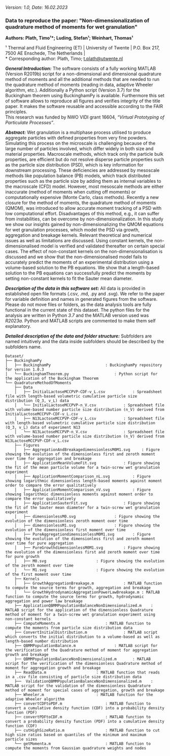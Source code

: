 *Version: 1.0, Date: 16.02.2023*
 
### __Data to reproduce the paper: "Non-dimensionalization of quadrature method of moments for wet granulation"__

__Authors: Plath, Timo¹*; Luding, Stefan¹; Weinhart, Thomas¹__

¹ Thermal and Fluid Engineering (ET) | University of Twente | P.O. Box 217, 7500 AE Enschede, The Netherlands |  
\* Corresponding author: Plath, Timo; t.plath@utwente.nl

***General Introduction:***
The software consists of a fully working MATLAB (Version R2019b) script for a non-dimensional and dimensional quadrature method of moments
and all the additional methods that are needed to run the quadrature method of moments (reading in data, adaptive Wheeler algorithm, etc.).
Additionally a Python script (Version 3.7) for the Buckingham theorem using BuckinghamPy is available.
Furthermore this set of software allows to reproduce all figures and verifies integrity of the title paper. It makes the software reusable and accessible according to the FAIR principles.  
This research was funded by NWO VIDI grant 16604, *“Virtual Prototyping of Particulate Processes”*.

***Abstract:***
Wet granulation is a multiphase process utilised to produce aggregate particles with defined properties from very fine powders. Simulating this process on the microscale is challenging because of the large number of particles involved, which differ widely in both size and material properties. Macroscale methods, which track only the particle bulk properties, are efficient but do not resolve disperse particle properties such as the particle size distribution (PSD), which is key information for downstream processing. These deficiencies are addressed by mesoscale methods like population balance (PB) models, which track distributed properties such as the particle size by adding them as internal variables to the macroscale (CFD) model. However, most mesoscale methods are either inaccurate (method of moments when cutting off moments) or computationally expensive (Monte Carlo, class methods). Recently a new closure for the method of moments, the quadrature method of moments (QMOM), was introduced to allow accurate moment tracking of a PSD with low computational effort. Disadvantages of this method, e.g., it can suffer from instabilities,  can be overcome by non-dimensionalization. In this study we show our insights gained by non-dimensionalizing the QMOM equations for wet granulation processes, which model the PSD via growth, aggregation and breakage kernels. Relevant theoretical and numerical issues as well as limitations are discussed. Using constant kernels, the non-dimensionalised model is verified and validated thereafter on certain special cases. The effect of non-constant kernels on the non-dimensionalisation is discussed and we show that the non-dimensionalised model fails to accurately predict the moments of an experimental distribution using a volume-based solution to the PB equations. We show that a length-based solution to the PB equations can successfully predict the moments by setting non-constant kernels to fit the Sauter mean diameter.

***Description of the data in this software set:***
All data is provided in established open file formats (.csv, .md, .py and .svg). We refer to the paper for variable definition and names in generated 
figures from the software. Please do not move files or folders, as the data analysis tools are fully functional in the current state of this dataset.
The python files for the analysis are written in Python *3.7* and the MATLAB version used was *R2023a*. Python and MATLAB scripts are commented to make them self explanatory.


***Detailed description of the data and folder structure:***
Subfolders are named intuitively and the data inside subfolders should be described by the subfolders name.

```
Dataset/  
├── BuckinghamPy
│   ├── BuckinghamPy						: BuckinghamPy repository for version 1.0.3
│   └── BuckinghamTheorem.py					: Python script for the application of the Buckingham Theorem
└── QuadratureMethodOfMoments
    ├── Data 
    │   ├── InitialLactoseMCCPVP-CDF-v_L.csv			: Spreadsheet file with length-based volumetric cumulative particle size distribution (Q_3, v_L) data
    │   └── InitialLactoseMCCPVP-n_V.csv			: Spreadsheet file with volume-based number particle size distribution (n_V) derived from InitialLactoseMCCPVP-CDF-v_L.csv
    │   ├── N13LactoseMCCPVP-CDF-v_L.csv 			: Spreadsheet file with length-based volumetric cumulative particle size distribution (Q_3, v_L) data of experiment N13
    │   └── N13LactoseMCCPVP-n_V.csv 	 			: Spreadsheet file with volume-based number particle size distribution (n_V) derived from N13LactoseMCCPVP-CDF-v_L.csv
    ├── Figures
    │   ├── AggregationAndBreakagedimensionlessM0M1.svg		: Figure showing the evolution of the dimensionless first and zeroth moment over time for aggregation and breakage
    │   ├── ApplicationMeanVolumeFit.svg			: Figure showing the fit of the mean particle volume for a twin-screw wet granulation experiment
    │   ├── ApplicationMomentComparison_nL.svg			: Figure showing logarithmic dimensionless length-based moments against moment order to compare the error qualitatively
    │   ├── ApplicationMomentComparison_nV.svg			: Figure showing logarithmic dimensionless moments against moment order to compare the error qualitatively
    │   ├── ApplicationSauterFit.svg				: Figure showing the fit of the Sauter mean diameter for a twin-screw wet granulation experiment
    │   ├── dimensionlessM0.svg					: Figure showing the evolution of the dimensionless zeroth moment over time
    │   ├── dimensionlessM1.svg					: Figure showing the evolution of the dimensionless first moment over time
    │   ├── PureAggregationdimensionlessM0M1.svg		: Figure showing the evolution of the dimensionless first and zeroth moment over time for pure aggregation
    │   ├── PureGrowthdimensionlessM0M1.svg			: Figure showing the evolution of the dimensionless first and zeroth moment over time for pure growth
    │   ├── M0.svg						: Figure showing the evolution of the zeroth moment over time
    │   └── M1.svg						: Figure showing the evolution of the first moment over time
    ├── Kernels
    │   ├── GrowthAggregationBreakage.m				: MATLAB function to compute the source terms for growth, aggregation and breakage
    │   └── GrowthHydrodynamicAggregationPowerLawBreakage.m	: MATLAB function to compute the source terms for growth, hydrodynamic aggregation and power law breakage
    ├── ApplicationQBMMPopulationBalanceNonDimensionalized.m	: MATLAB script for the application of the dimensionless Quadrature method of moment for a twin-screw wet granulation experiment using non-constant kernels
    ├── ComputeMoments.m					: MATLAB function to compute the moments from particle size distribution data
    ├── ConvertInitialDistribution.m				: MATLAB script which converts the initial distribution to a volume-based as well as length-based number distribution
    ├── QBMMPopulationBalance.m					: MATLAB script for the verification of the Quadrature method of moment for aggregation growth and breakage
    ├── QBMMPopulationBalanceNonDimensionalized.m		: MATLAB script for the verification of the dimensionless Quadrature method of moment for aggregation growth and breakage
    ├── ReadData.m						: MATLAB function that reads in a .csv file consisting of particle size distribution data
    ├──	 ValidationQBMMPopulationBalanceNonDimensionalized.m	: MATLAB script for the validation of the dimensionless Quadrature method of moment for special cases of aggregation, growth and breakage
    ├── Wheeler.m						: MATLAB function for the adaptive Wheeler algorithm
    ├── convertCDFtoPDF.m					: MATLAB function to convert a cumulative density function (CDF) into a probability density function (PDF)
    ├── convertPDFtoCDF.m					: MATLAB function to convert a probability density function (PDF) into a cumulative density function (CDF)
    ├── cutHighSizeRatio.m					: MATLAB function to cut high size ratios based on quantiles of the minimum and maximum particle sizes
    └── getMomenta.m						: MATLAB function to compute the moments from Gaussian quadrature weights and nodes
```